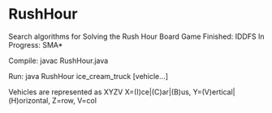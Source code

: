 # RushHour
Search algorithms for Solving the Rush Hour Board Game
Finished: IDDFS
In Progress: SMA\*

Compile:
javac RushHour.java

Run:
java RushHour ice\_cream\_truck [vehicle...]

Vehicles are represented as XYZV
X=(I)ce|(C)ar|(B)us, Y=(V)ertical|(H)orizontal, Z=row, V=col
